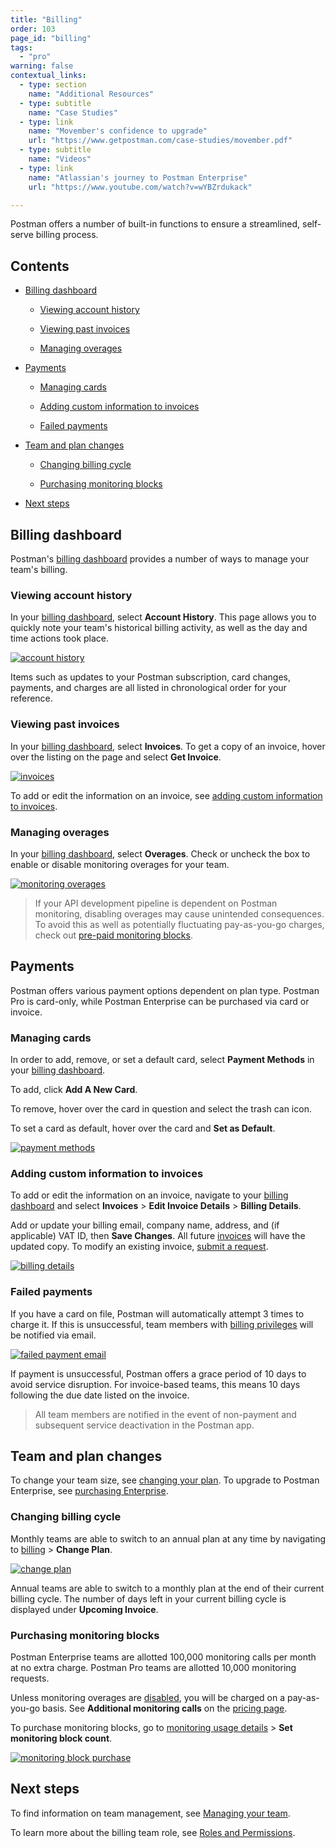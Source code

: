```yaml
---
title: "Billing"
order: 103
page_id: "billing"
tags: 
  - "pro"
warning: false
contextual_links:
  - type: section
    name: "Additional Resources"
  - type: subtitle
    name: "Case Studies"
  - type: link
    name: "Movember's confidence to upgrade"
    url: "https://www.getpostman.com/case-studies/movember.pdf"
  - type: subtitle
    name: "Videos"
  - type: link
    name: "Atlassian's journey to Postman Enterprise"
    url: "https://www.youtube.com/watch?v=wYBZrdukack"

---
```


Postman offers a number of built-in functions to ensure a streamlined, self-serve billing process.

## Contents

* [Billing dashboard](#billing-dashboard)

    * [Viewing account history](#viewing-account-history)

    * [Viewing past invoices](#viewing-past-invoices)

    * [Managing overages](#managing-overages)

* [Payments](#payments)

    * [Managing cards](#managing-cards)

    * [Adding custom information to invoices](#adding-custom-information-to-invoices)

    * [Failed payments](#failed-payments)

* [Team and plan changes](#team-and-plan-changes)

    * [Changing billing cycle](#changing-billing-cycle)

    * [Purchasing monitoring blocks](#purchasing-monitoring-blocks)

* [Next steps](#next-steps)

## Billing dashboard

Postman's [billing dashboard](http://go.postman.co/billing) provides a number of ways to manage your team's billing.

### Viewing account history

In your [billing dashboard](http://go.postman.co/billing), select **Account History**. This page allows you to quickly note your team's historical billing activity, as well as the day and time actions took place.

[![account history](https://assets.postman.com/postman-docs/account-history.jpg)](https://assets.postman.com/postman-docs/account-history.jpg)

Items such as updates to your Postman subscription, card changes, payments, and charges are all listed in chronological order for your reference.  

### Viewing past invoices

In your [billing dashboard](http://go.postman.co/billing), select **Invoices**. To get a copy of an invoice, hover over the listing on the page and select **Get Invoice**.

[![invoices](https://assets.postman.com/postman-docs/invoices.jpg)](https://assets.postman.com/postman-docs/invoices.jpg)

To add or edit the information on an invoice, see [adding custom information to invoices](#adding-custom-information-to-invoices).

### Managing overages

In your [billing dashboard](http://go.postman.co/billing), select **Overages**. Check or uncheck the box to enable or disable monitoring overages for your team.

[![monitoring overages](https://assets.postman.com/postman-docs/monitoring-overages.jpg)](https://assets.postman.com/postman-docs/monitoring-overages.jpg)

> If your API development pipeline is dependent on Postman monitoring, disabling overages may cause unintended consequences. To avoid this as well as potentially fluctuating pay-as-you-go charges, check out [pre-paid monitoring blocks](/docs/postman/monitors/pricing-monitors/#request-blocks-for-pro-and-enterprise-teams).

## Payments

Postman offers various payment options dependent on plan type. Postman Pro is card-only, while Postman Enterprise can be purchased via card or invoice.

### Managing cards

In order to add, remove, or set a default card, select **Payment Methods** in your [billing dashboard](http://go.postman.co/billing).

To add, click **Add A New Card**.

To remove, hover over the card in question and select the trash can icon.

To set a card as default, hover over the card and **Set as Default**.

[![payment methods](https://assets.postman.com/postman-docs/payment-methods.jpg)](https://assets.postman.com/postman-docs/payment-methods.jpg)

### Adding custom information to invoices

To add or edit the information on an invoice, navigate to your [billing dashboard](http://go.postman.co/billing) and select **Invoices** > **Edit Invoice Details** > **Billing Details**.

Add or update your billing email, company name, address, and (if applicable) VAT ID, then **Save Changes**. All future [invoices](http://go.postman.co/billing/invoices) will have the updated copy. To modify an existing invoice, [submit a request](https://support.getpostman.com/hc/en-us).

[![billing details](https://assets.postman.com/postman-docs/billing-details.jpg)](https://assets.postman.com/postman-docs/billing-details.jpg)

### Failed payments

If you have a card on file, Postman will automatically attempt 3 times to charge it. If this is unsuccessful, team members with [billing privileges](/docs/postman-pro/managing-pro/managing-your-team/#managing-roles) will be notified via email.

[![failed payment email](https://assets.postman.com/postman-docs/failed-payment-email.jpg)](https://assets.postman.com/postman-docs/failed-payment-email.jpg)

If payment is unsuccessful, Postman offers a grace period of 10 days to avoid service disruption. For invoice-based teams, this means 10 days following the due date listed on the invoice.

> All team members are notified in the event of non-payment and subsequent service deactivation in the Postman app.

## Team and plan changes

To change your team size, see [changing your plan](/docs/postman-pro/managing-pro/changing-your-plan/). To upgrade to Postman Enterprise, see [purchasing Enterprise](/docs/postman-enterprise/purchasing-enterprise/).

### Changing billing cycle

Monthly teams are able to switch to an annual plan at any time by navigating to [billing](https://go.postman.co/billing/overview) > **Change Plan**.

[![change plan](https://assets.postman.com/postman-docs/change-plan.jpg)](https://assets.postman.com/postman-docs/change-plan.jpg)

Annual teams are able to switch to a monthly plan at the end of their current billing cycle. The number of days left in your current billing cycle is displayed under **Upcoming Invoice**.

### Purchasing monitoring blocks

Postman Enterprise teams are allotted 100,000 monitoring calls per month at no extra charge. Postman Pro teams are allotted 10,000 monitoring requests.

Unless monitoring overages are [disabled](/docs/postman-pro/managing-pro/billing#managing-overages), you will be charged on a pay-as-you-go basis. See **Additional monitoring calls** on the [pricing page](https://www.getpostman.com/pricing).

To purchase monitoring blocks, go to [monitoring usage details](http://go.postman.co/usage/monitors) > **Set monitoring block count**.

[![monitoring block purchase](https://assets.postman.com/postman-docs/monitoring-block-purchase.jpg)](https://assets.postman.com/postman-docs/monitoring-block-purchase.jpg)

## Next steps

To find information on team management, see [Managing your team](/docs/postman-pro/managing-pro/managing-your-team/).

To learn more about the billing team role, see [Roles and Permissions](/docs/postman-pro/managing-pro/roles-and-permissions/).
